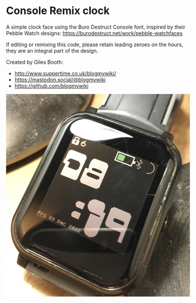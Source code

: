 # Console Remix clock

A simple clock face using the Buro Destruct Console font, inspired by their Pebble Watch designs: https://burodestruct.net/work/pebble-watchfaces

If editing or remixing this code, please retain leading zeroes on the hours, they are an integral part of the design.

Created by Giles Booth:
- http://www.suppertime.co.uk/blogmywiki/ 
- https://mastodon.social/@blogmywiki
- https://github.com/blogmywiki

![image](watch-in-use.jpg)
